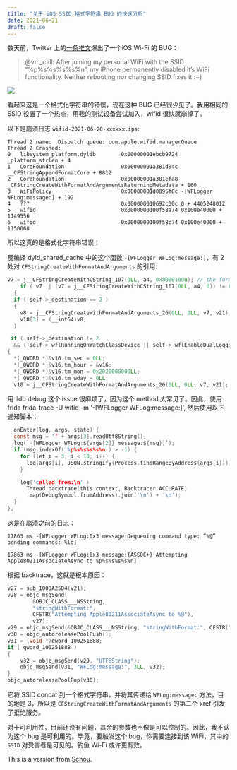 ```yaml
---
title: "关于 iOS SSID 格式字符串 BUG 的快速分析"
date: 2021-06-21
draft: false
---
```


数天前，Twitter 上的[一条推文](https://twitter.com/vm_call/status/1405937492642123782)爆出了一个iOS Wi-Fi 的 BUG：

> @vm_call: After joining my personal WiFi with the SSID “%p%s%s%s%s%n”, my iPhone permanently disabled it’s WiFi functionality. Neither rebooting nor changing SSID fixes it :~)

![](https://sunbk201.oss-cn-beijing.aliyuncs.com/img/20210621105740.png)

看起来这是一个格式化字符串的错误，现在这种 BUG 已经很少见了。我用相同的 SSID 设置了一个热点，用我的测试设备尝试加入，wifid 很快就崩掉了。

以下是崩溃日志 `wifid-2021-06-20-xxxxxx.ips`:

```
Thread 2 name:  Dispatch queue: com.apple.wifid.managerQueue
Thread 2 Crashed:
0   libsystem_platform.dylib      	0x00000001ebcb9724 _platform_strlen + 4
1   CoreFoundation                	0x00000001a381d84c __CFStringAppendFormatCore + 8812
2   CoreFoundation                	0x00000001a381efa8 _CFStringCreateWithFormatAndArgumentsReturningMetadata + 160
3   WiFiPolicy                    	0x00000001d0895f8c -[WFLogger WFLog:message:] + 192
4   ???                           	0x000000010692c00c 0 + 4405248012
5   wifid                         	0x0000000100f58a74 0x100e40000 + 1149556
6   wifid                         	0x0000000100f58c74 0x100e40000 + 1150068
```

所以这真的是格式化字符串错误！

反编译 dyld_shared_cache 中的这个函数 `-[WFLogger WFLog:message:]`，有 2 处对 `CFStringCreateWithFormatAndArguments` 的引用:

```c
v7 = j__CFStringCreateWithCString_107(0LL, a4, 0x8000100u); // the format string
    if ( v7 || (v7 = j__CFStringCreateWithCString_107(0LL, a4, 0)) != 0LL )
  {
  if ( self->_destination == 2 )
  {
    v8 = j__CFStringCreateWithFormatAndArguments_26(0LL, 0LL, v7, v21);
    v18[3] = (__int64)v8;
  }

```
```c
 if ( self->_destination != 2
  && (!self->_wflRunningOnWatchClassDevice || self->_wflEnableDualLoggingOnWatchClassDevice) )
{
  *(_QWORD *)&v16.tm_sec = 0LL;
  *(_QWORD *)&v16.tm_hour = &v16;
  *(_QWORD *)&v16.tm_mon = 0x2020000000LL;
  *(_QWORD *)&v16.tm_wday = 0LL;
  v10 = j__CFStringCreateWithFormatAndArguments_26(0LL, 0LL, v7, v21); // <-- here
```

用 lldb debug 这个 issue 很麻烦了，因为这个 method 太常见了。因此，使用 frida frida-trace -U wifid -m '-[WFLogger WFLog:message:]', 然后使用以下通知脚本：
```c
  onEnter(log, args, state) {
  const msg = '' + args[3].readUtf8String();
  log(`-[WFLogger WFLog:${args[2]} message:${msg}]`);
  if (msg.indexOf('%p%s%s%s%s%n') > -1) {
    for (let i = 3; i < 10; i++) {
      log(args[i], JSON.stringify(Process.findRangeByAddress(args[i])));
    }

    log('called from:\n' +
      Thread.backtrace(this.context, Backtracer.ACCURATE)
      .map(DebugSymbol.fromAddress).join('\n') + '\n');
  }
},
```

这是在崩溃之前的日志：
```
17863 ms -[WFLogger WFLog:0x3 message:Dequeuing command type: “%@” pending commands: %ld]

17863 ms -[WFLogger WFLog:0x3 message:{ASSOC+} Attempting Apple80211AssociateAsync to %p%s%s%s%s%n]
```

根据 backtrace，这就是根本原因：
```c
v27 = sub_1000A25D4(v21);
v28 = objc_msgSend(
        &OBJC_CLASS___NSString,
        "stringWithFormat:",
        CFSTR("Attempting Apple80211AssociateAsync to %@"),
        v27);
v29 = objc_msgSend(&OBJC_CLASS___NSString, "stringWithFormat:", CFSTR("{ %@+} %@"), CFSTR("ASSOC"), v28);
v30 = objc_autoreleasePoolPush();
v31 = (void *)qword_100251888;
if ( qword_100251888 )
{
    v32 = objc_msgSend(v29, "UTF8String");
    objc_msgSend(v31, "WFLog:message:", 3LL, v32);
}
objc_autoreleasePoolPop(v30);
```

它将 SSID concat 到一个格式字符串，并将其传递给 `WFLog:message:` 方法，目的地是 3，所以是 `CFStringCreateWithFormatAndArguments` 的第二个 xref 引发了拒绝服务。

对于可利用性，目前还没有问题，其余的参数也不像是可以控制的。因此，我不认为这个 bug 是可利用的。毕竟，要触发这个 bug，你需要连接到该 WiFi，其中的 `SSID` 对受害者是可见的。钓鱼 Wi-Fi 或许更有效。

This is a version from [Schou](https://blog.chichou.me/).